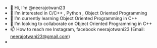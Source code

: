 - 👋 Hi, I’m @neerajotwani23
- 👀 I’m interested in C/C++ , Python , Object Oriented Programming
- 🌱 I’m currently learning Object Oriented Programming in C++
- 💞️ I’m looking to collaborate on Object Oriented Programming in C++
- 📫 How to reach me Instagram, facebook neerajotwani23 (Email: neerajotwani23@gmail.com)
- 

<!---
neerajotwani23/neerajotwani23 is a ✨ special ✨ repository because its `README.md` (this file) appears on your GitHub profile.
You can click the Preview link to take a look at your changes.
--->
